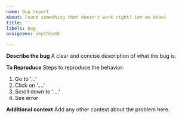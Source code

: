 ```yaml
---
name: Bug report
about: Found something that doesn't work right? Let me know!
title: ''
labels: bug
assignees: depthbomb

---
```


<!--
- Please do not submit bug reports about encountering captchas, these cannot be bypassed.
- Before submitting bugs related to the raffle runner not starting, please ensure that your cookie value is correct.
-->

**Describe the bug**
A clear and concise description of what the bug is.

**To Reproduce**
Steps to reproduce the behavior:
1. Go to '...'
2. Click on '....'
3. Scroll down to '....'
4. See error

**Additional context**
Add any other context about the problem here.

<!--
Please provide an excerpt from your logs where this behavior happens or attach your log file with your submission.
-->
